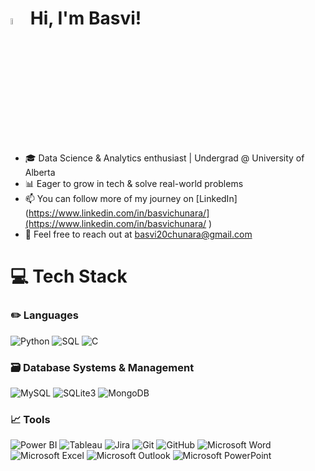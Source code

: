 <!-- Level 3: Add custom code -->

#  <img src="https://media.giphy.com/media/hvRJCLFzcasrR4ia7z/giphy.gif" width="5%"> Hi, I'm Basvi!  
- 🎓  Data Science & Analytics enthusiast | Undergrad @ University of Alberta<br/>
- 📊 Eager to grow in tech & solve real-world problems<br/>
- 📫 You can follow more of my journey on [LinkedIn](https://www.linkedin.com/in/basvichunara/](https://www.linkedin.com/in/basvichunara/ )<br/>
- 📧 Feel free to reach out at basvi20chunara@gmail.com<br/>



# 💻 Tech Stack
### ✏️ Languages

![Python](https://img.shields.io/badge/Python-3776AB?style=for-the-badge&logo=python&logoColor=white)
![SQL](https://img.shields.io/badge/SQL-005C8A?style=for-the-badge&logo=sql&logoColor=white)
![C](https://img.shields.io/badge/C-00599C?style=for-the-badge&logo=c&logoColor=white)

### 🗃️ Database Systems & Management

![MySQL](https://img.shields.io/badge/MySQL-4479A1?style=for-the-badge&logo=mysql&logoColor=white)
![SQLite3](https://img.shields.io/badge/SQLite3-black?style=for-the-badge&logo=sqlite&logoColor=white&color=%23003B57)
![MongoDB](https://img.shields.io/badge/MongoDB-47A248?style=for-the-badge&logo=mongodb&logoColor=white)

### 📈 Tools

![Power BI](https://img.shields.io/badge/Power%20BI-black?style=for-the-badge&logo=%20&logoColor=%20&color=%23F7C726)
![Tableau](https://img.shields.io/badge/tableau-black?style=for-the-badge&logo=tableau&logoColor=white&color=%23E97627)
![Jira](https://img.shields.io/badge/Jira-0052CC?style=for-the-badge&logo=jira&logoColor=white)
![Git](https://img.shields.io/badge/git-black?style=for-the-badge&logo=git&logoColor=white&color=%23F05032)
![GitHub](https://img.shields.io/badge/github-black?style=for-the-badge&logo=github&logoColor=white&color=%23181717)
![Microsoft Word](https://img.shields.io/badge/Microsoft_Word-2B579A?style=for-the-badge&logo=microsoft-word&logoColor=white)
![Microsoft Excel](https://img.shields.io/badge/Microsoft_Excel-217346?style=for-the-badge&logo=microsoft-excel&logoColor=white)
![Microsoft Outlook](https://img.shields.io/badge/Microsoft_Outlook-0078D4?style=for-the-badge&logo=microsoft-outlook&logoColor=white)
![Microsoft PowerPoint](https://img.shields.io/badge/Microsoft_PowerPoint-B7472A?style=for-the-badge&logo=microsoft-powerpoint&logoColor=white)
